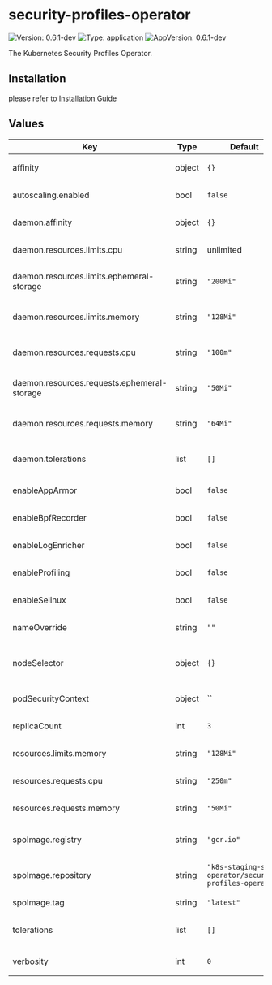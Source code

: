 # security-profiles-operator

![Version: 0.6.1-dev](https://img.shields.io/badge/Version-0.6.1--dev-informational?style=flat-square) ![Type: application](https://img.shields.io/badge/Type-application-informational?style=flat-square) ![AppVersion: 0.6.1-dev](https://img.shields.io/badge/AppVersion-0.6.1--dev-informational?style=flat-square)

The Kubernetes Security Profiles Operator.

## Installation

please refer to [Installation Guide](https://github.com/kubernetes-sigs/security-profiles-operator/blob/main/installation-usage.md#installation-using-helm)

## Values

| Key | Type | Default | Description |
|-----|------|---------|-------------|
| affinity | object | `{}` | `pod affinity rules` |
| autoscaling.enabled | bool | `false` | `enable autoscaling or not` |
| daemon.affinity | object | `{}` | `daemonset affinity rules` |
| daemon.resources.limits.cpu | string | unlimited | `cpu limits for the daemonset` |
| daemon.resources.limits.ephemeral-storage | string | `"200Mi"` | `storage limits for the daemonset` |
| daemon.resources.limits.memory  | string | `"128Mi"` | `memory limits for the daemonset` |
| daemon.resources.requests.cpu | string | `"100m"` | `cpu requests for the daemonset` |
| daemon.resources.requests.ephemeral-storage | string | `"50Mi"` | `storage requests for the daemonset` |
| daemon.resources.requests.memory | string | `"64Mi"` | `memory requests for the daemonset` |
| daemon.tolerations | list | `[]` | `a list of daemonset tolerations rules` |
| enableAppArmor | bool | `false` | `enable apparmor or not` |
| enableBpfRecorder | bool | `false` | `enable BpfRecorder or not` |
| enableLogEnricher | bool | `false` | `enable log enricher or not` |
| enableProfiling | bool | `false` | `enable profiling or not` |
| enableSelinux | bool | `false` | `enable selinux or not` |
| nameOverride | string | `""` | `used for generating labels` |
| nodeSelector | object | `{}` | `specify on which node to deploy the workload` |
| podSecurityContext | object | `` | `pod security contexts` |
| replicaCount | int | `3` | `the number of replicas of the pods` |
| resources.limits.memory | string | `"128Mi"` | `memory limits for the pod` |
| resources.requests.cpu | string | `"250m"` | `cpu requests for the pod` |
| resources.requests.memory | string | `"50Mi"` | `memory requests for pod` |
| spoImage.registry | string | `"gcr.io"` | `the registry for the spoImage` |
| spoImage.repository | string | `"k8s-staging-sp-operator/security-profiles-operator"` | `the repository for the spoImage` |
| spoImage.tag | string | `"latest"` | `tag for spoImage` |
| tolerations | list | `[]` | `a list of pod tolerations rules` |
| verbosity | int | `0` | `the log level for the spo` |
